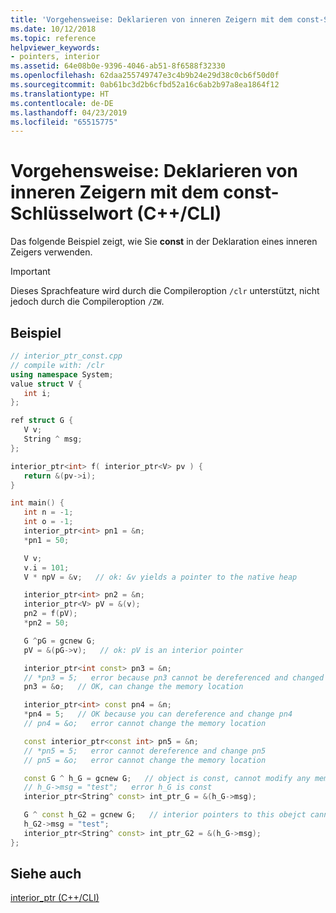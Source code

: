 ```yaml
---
title: 'Vorgehensweise: Deklarieren von inneren Zeigern mit dem const-Schlüsselwort (C++/CLI)'
ms.date: 10/12/2018
ms.topic: reference
helpviewer_keywords:
- pointers, interior
ms.assetid: 64e08b0e-9396-4046-ab51-8f6588f32330
ms.openlocfilehash: 62daa255749747e3c4b9b24e29d38c0cb6f50d0f
ms.sourcegitcommit: 0ab61bc3d2b6cfbd52a16c6ab2b97a8ea1864f12
ms.translationtype: HT
ms.contentlocale: de-DE
ms.lasthandoff: 04/23/2019
ms.locfileid: "65515775"
---
```

# <a name="how-to-declare-interior-pointers-with-the-const-keyword-ccli"></a>Vorgehensweise: Deklarieren von inneren Zeigern mit dem const-Schlüsselwort (C++/CLI)

Das folgende Beispiel zeigt, wie Sie **const** in der Deklaration eines inneren Zeigers verwenden.

> [!IMPORTANT]
> Dieses Sprachfeature wird durch die Compileroption `/clr` unterstützt, nicht jedoch durch die Compileroption `/ZW`.

## <a name="example"></a>Beispiel

```cpp
// interior_ptr_const.cpp
// compile with: /clr
using namespace System;
value struct V {
   int i;
};

ref struct G {
   V v;
   String ^ msg;
};

interior_ptr<int> f( interior_ptr<V> pv ) {
   return &(pv->i);
}

int main() {
   int n = -1;
   int o = -1;
   interior_ptr<int> pn1 = &n;
   *pn1 = 50;

   V v;
   v.i = 101;
   V * npV = &v;   // ok: &v yields a pointer to the native heap

   interior_ptr<int> pn2 = &n;
   interior_ptr<V> pV = &(v);
   pn2 = f(pV);
   *pn2 = 50;

   G ^pG = gcnew G;
   pV = &(pG->v);   // ok: pV is an interior pointer

   interior_ptr<int const> pn3 = &n;
   // *pn3 = 5;   error because pn3 cannot be dereferenced and changed
   pn3 = &o;   // OK, can change the memory location

   interior_ptr<int> const pn4 = &n;
   *pn4 = 5;   // OK because you can dereference and change pn4
   // pn4 = &o;   error cannot change the memory location

   const interior_ptr<const int> pn5 = &n;
   // *pn5 = 5;   error cannot dereference and change pn5
   // pn5 = &o;   error cannot change the memory location

   const G ^ h_G = gcnew G;   // object is const, cannot modify any members of h_G or call any non-const methods
   // h_G->msg = "test";   error h_G is const
   interior_ptr<String^ const> int_ptr_G = &(h_G->msg);

   G ^ const h_G2 = gcnew G;   // interior pointers to this obejct cannot be dereferenced and changed
   h_G2->msg = "test";
   interior_ptr<String^ const> int_ptr_G2 = &(h_G->msg);
};
```

## <a name="see-also"></a>Siehe auch

[interior_ptr (C++/CLI)](interior-ptr-cpp-cli.md)